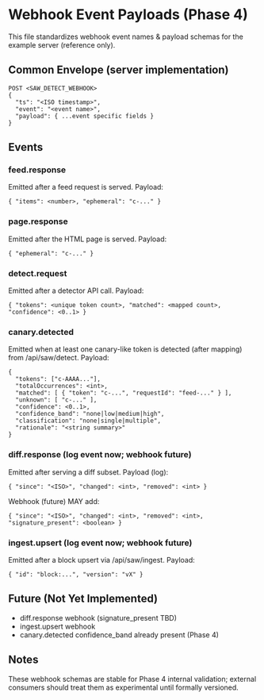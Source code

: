 # Webhook Event Payloads (Phase 4)

This file standardizes webhook event names & payload schemas for the example server (reference only).

## Common Envelope (server implementation)
```
POST <SAW_DETECT_WEBHOOK>
{
  "ts": "<ISO timestamp>",
  "event": "<event name>",
  "payload": { ...event specific fields }
}
```

## Events

### feed.response
Emitted after a feed request is served.
Payload:
```
{ "items": <number>, "ephemeral": "c-..." }
```

### page.response
Emitted after the HTML page is served.
Payload:
```
{ "ephemeral": "c-..." }
```

### detect.request
Emitted after a detector API call.
Payload:
```
{ "tokens": <unique token count>, "matched": <mapped count>, "confidence": <0..1> }
```

### canary.detected
Emitted when at least one canary-like token is detected (after mapping) from /api/saw/detect.
Payload:
```
{
  "tokens": ["c-AAAA..."],
  "totalOccurrences": <int>,
  "matched": [ { "token": "c-...", "requestId": "feed-..." } ],
  "unknown": [ "c-..." ],
  "confidence": <0..1>,
  "confidence_band": "none|low|medium|high",
  "classification": "none|single|multiple",
  "rationale": "<string summary>"
}
```

### diff.response (log event now; webhook future)
Emitted after serving a diff subset.
Payload (log):
```
{ "since": "<ISO>", "changed": <int>, "removed": <int> }
```
Webhook (future) MAY add:
```
{ "since": "<ISO>", "changed": <int>, "removed": <int>, "signature_present": <boolean> }
```

### ingest.upsert (log event now; webhook future)
Emitted after a block upsert via /api/saw/ingest.
Payload:
```
{ "id": "block:...", "version": "vX" }
```

## Future (Not Yet Implemented)
- diff.response webhook (signature_present TBD)
- ingest.upsert webhook
- canary.detected confidence_band already present (Phase 4)

## Notes
These webhook schemas are stable for Phase 4 internal validation; external consumers should treat them as experimental until formally versioned.

